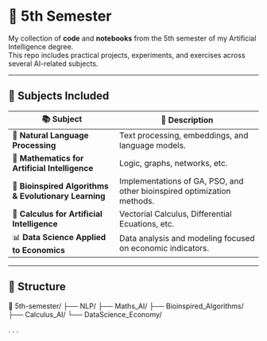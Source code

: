 # 🧠 5th Semester  

My collection of **code** and **notebooks** from the 5th semester of my Artificial Intelligence degree.  
This repo includes practical projects, experiments, and exercises across several AI-related subjects.  

---

## 🏫 Subjects Included  

| 📚 Subject | 🧩 Description |
|------------|----------------|
| 🤖 **Natural Language Processing** | Text processing, embeddings, and language models. |
| 📐 **Mathematics for Artificial Intelligence** | Logic, graphs, networks, etc. |
| 🧬 **Bioinspired Algorithms & Evolutionary Learning** | Implementations of GA, PSO, and other bioinspired optimization methods. |
| 🔢 **Calculus for Artificial Intelligence** | Vectorial Calculus, Differential Ecuations, etc. |
| 📊 **Data Science Applied to Economics** | Data analysis and modeling focused on economic indicators. |

---

## 📂 Structure  
📁 5th-semester/
├── NLP/
├── Maths_AI/
├── Bioinspired_Algorithms/
├── Calculus_AI/
└── DataScience_Economy/

.
.
.


